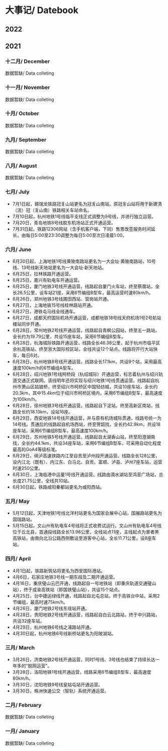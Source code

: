 # 大事记/ Datebook

## 2022

## 2021

### 十二月/ December

数据暂缺/ Data colleting

### 十一月/ November

数据暂缺/ Data colleting

### 十月/ October

数据暂缺/ Data colleting

### 九月/ September

数据暂缺/ Data colleting

### 八月/ August

数据暂缺/ Data colleting

### 七月/ July
- 7月1日起，赣瑞龙铁路冠豸山站更名为冠豸山南站。原冠豸山站将用于新建清（流）冠（豸山南）铁路相关车站命名。
- 7月10日起，杭州地铁1号线临平支线正式调整为9号线，并进行独立运营。
- 7月20日，青岛地铁8号线胶东机场站正式开通运营。
- 7月31日起，铁路12306网站（含手机客户端，下同）售票改签服务时间延长，由每日5:00至23:30调整为每日5:00至次日凌晨1:00。

### 六月/ June
- 6月20日起，上海地铁1号线黄陂南路站更名为一大会址·黄陂南路站，10号线、13号线新天地站更名为一大会址·新天地站。
- 6月25日，拉林铁路开通运营。
- 6月25日，嘉兴有轨电车开通运营。
- 6月25日，厦门地铁3号线开通运营。线路起自厦门火车站，终至蔡厝站，全长26.5公里，设车站21座，采用6节编组B型车，最高运营时速80km/h。
- 6月26日，郑州地铁3号线圃田西站、营岗站开通。
- 6月27日，上海地铁15号线桂林路站开通。
- 6月27日，港铁屯马线全线通车。
- 6月27日，成都天府国际机场开通运营，成都地铁18号线天府机场1号2号航站楼站同步开通。
- 6月28日，常州地铁2号线开通运营。线路起自青枫公园站，终至五一路站，全长约为19.79公里，共设15座车站，采用6节编组B型车。
- 6月28日，杭海城际铁路开通运营，线路全长46.38公里，起于杭州市临平区余杭高铁站，终至浙大国际校区站，全线共设12个站点。线路将开行大站快车，每日6对。
- 6月28日，杭州地铁8号线开通运营。线路全长17.1km，共设9个站，采用最高速度100km/h的6节编组A型车。
- 6月28日，绍兴地铁1号线柯桥段（杭绍城际）开通运营，标志着杭州与绍兴轨道交通正式联网。该线明年还将实现与绍兴地铁1号线贯通运营。线路起自杭州市萧山区姑娘桥，终至绍兴市柯桥区中国轻纺城，共设10座车站，全长约20.3km，其中15.4km位于绍兴市柯桥区境内，采用6节编组B型车，最高速度为100km/h。
- 6月28日，徐州地铁3号线开通运营。线路起自下淀站，终至高新区南站，线路全长约18.13km，设站16座。
- 6月29日，西安地铁14号线开通运营，并与原有机场城际贯通，线路号统一为14号线。贯通后的线路起自机场西站，终至贺韶找，全长约42.9km，共设18座车站，采用6节编组B型车，最高速度100km/h。
- 6月29日，苏州地铁5号线开通运营。线路起自太湖香山站，终至阳澄湖南找，全长约44.1km，共设34座车站，采用6节编组B型车，可采用自动化程度最高的GoA4等级标准。
- 6月29日，绵泸高速铁路内江至自贡至泸州段开通运营。线路全长128公里，设内江北（既有）、内江东、白马北、自贡、富顺、泸县、泸州7座车站，运营时速250公里。
- 6月30日，上海临港中运量1号线开通运营。线路由滴水湖站至鸿音广场站，总长度21.75公里，全线共10站。
- 6月30日起，铁路咸阳秦都站更名为咸阳西站。

### 五月/ May
- 5月12日起，天津地铁1号线北洋村站更名为国家会展中心站，国展路站更名为国瑞路站。
- 5月15日起，文山州有轨电车4号线将正式收费试运行。文山州有轨电车4号线位于丘北县，首通段线路全长13.96公里，全线站点11座，主线起点为普者黑高铁站，由南向北沿公路西侧敷设至游客中心站，全长11.71公里，设8座车站。

### 四月/ April
- 4月1日起，铁路新筑站将更名为西安国际港站。
- 4月6日，石家庄地铁3号线一期东段及二期开通运营。
- 4月16日，重庆璧山云巴开通，线路起自一号地铁站（即重庆轨道交通璧山站），终于成渝高铁站（即国铁璧山站），共设15个站点。
- 4月25日，台中捷运绿线开通，线路起自北屯总站，终于高铁台中站，采用2节编组，最高时速75km/h。
- 4月26日，厦门地铁2号线东瑶站开通。
- 4月28日，贵阳地铁2号线开通运营，线路起自白云北路站，终于中兴路站，共设32座车站。
- 4月29日，杭州地铁6号线之浦路站开通。
- 4月30日起，杭州地铁6号线新桥站更名为阳陂湖站。

### 三月/ March
- 3月26日，济南地铁2号线开通运营，同时1号线、3号线也结束了持续长达一年多的“脱网运营”。
- 3月28日，洛阳地铁1号线开通运营，线路采用6节编组B型车，最高速度80km/h。
- 3月30日，沈阳地铁9号线皇姑屯站开通运营。
- 3月30日，株洲快速公交（智轨）系统开通运营。

### 二月/ February

数据暂缺/ Data colleting

### 一月/ January

数据暂缺/ Data colleting
